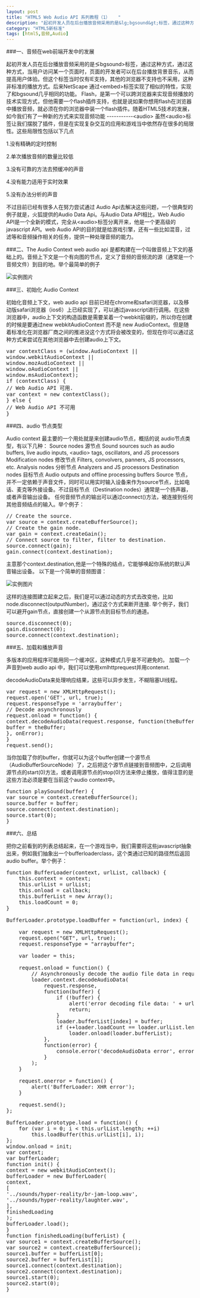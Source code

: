 ```yaml
---
layout: post
title: "HTML5 Web Audio API 系列教程（1）   "
description: "起初开发人员在后台播放音频采用的是&lg;bgsound&gt;标签，通过这种方式，通过这种方式，当用户访问某一个页面时，页面的开发者可以在后台播放背景音乐，从而提高用户体验。但这个标签当时仅有IE支持，其他的浏览器不支持也不采用，这种非标准的播放方式。后来NetScape 通过&lt;embed&gt;标签实现了相似的特性，实现了和bgsound几乎相同的功能。 Flash，是第一个可以跨浏览器来实现音频播放的技术实现方式，但他需要一个flash插件支持，也就是说如果你想用flash在浏览器中播放音频，就必须在你的浏览器中装一个flash插件。随着HTML5技术的发展，如今我们有了一种新的方式来实现音频功能"
category: "HTML5新标准"
tags: [html5,音频,Audio]
---
```




###一、音频在web前端开发中的发展

起初开发人员在后台播放音频采用的是&lg;bgsound&gt;标签，通过这种方式，通过这种方式，当用户访问某一个页面时，页面的开发者可以在后台播放背景音乐，从而提高用户体验。但这个标签当时仅有IE支持，其他的浏览器不支持也不采用，这种非标准的播放方式。后来NetScape 通过&lt;embed&gt;标签实现了相似的特性，实现了和bgsound几乎相同的功能。
Flash，是第一个可以跨浏览器来实现音频播放的技术实现方式，但他需要一个flash插件支持，也就是说如果你想用flash在浏览器中播放音频，就必须在你的浏览器中装一个flash插件。随着HTML5技术的发展，如今我们有了一种新的方式来实现音频功能 -----------&lt;audio&gt;
虽然&lt;audio&gt;标签让我们摆脱了插件，但是在实现复杂交互的应用和游戏当中依然存在很多的局限性。这些局限性包括以下几点

1.没有精确的定时控制

2.单次播放音频的数量比较低

3.没有可靠的方法去预缓冲的声音

4.没有能力适用于实时效果

5.没有办法分析的声音

不过目前已经有很多人在努力尝试通过 Audio Api去解决这些问题，一个很典型的例子就是，火狐提供的Audio Data Api。与Audio Data API相比，Web Audio API是一个全新的模式，完全从&lt;audio&gt;标签分离开来，他是一个更高级的javascript API。web Audio API的目的就是给游戏引擎，还有一些比如混音，过滤等和音频操作相关的任务，提供一种处理音频的能力。

###二、The Audio Context
web audio api 是都构建在一个叫做音频上下文的基础上的。音频上下文是一个有向图的节点，定义了音频的音频流的源（通常是一个音频文件）到目的地。举个最简单的例子

 ![实例图片](http://img1.ph.126.net/CgEOsWVjVgENm-vtEGmO9w==/6597284171425133767.jpg)

 ###三、初始化 Audio Context

初始化音频上下文，web audio api 目前已经在chrome和safari浏览器，以及移动版safari浏览器（ios6）上已经实现了，可以通过javascript进行调用。在这些浏览器中，audio上下文的构造函数是需要呆着一个webkit前缀的，所以你在创建的时候是要通过new webkitAudioContext  而不是 new AudioContext。但是随着标准化在浏览器厂商之间的推进没这个方式将会被改变的，但现在你可以通过这种方式来尝试在其他浏览器中去创建audio上下文。

<pre class="prettyprint lang-js linenums">
var contextClass = (window.AudioContext ||
window.webkitAudioContext ||
window.mozAudioContext ||
window.oAudioContext ||
window.msAudioContext);
if (contextClass) {
// Web Audio API 可用.
var context = new contextClass();
} else {
// Web Audio API 不可用
}
</pre>

###四、audio 节点类型

Audio context 最主要的一个用处就是来创建audio节点，概括的说 audio节点类型，有以下几种：
Source nodes 源节点
Sound sources such as audio buffers, live audio inputs, &lt;audio&gt; tags, oscillators,
and JS processors
Modification nodes 修改节点
Filters, convolvers, panners, JS processors, etc.
Analysis nodes 分析节点
Analyzers and JS processors
Destination nodes 目标节点
Audio outputs and offline processing buffers
Source 节点，并不一定依赖于声音文件，同时可以用实时输入设备来作为source节点，比如电话、麦克等外接设备。不过目标节点（Destination nodes）通常是一个扬声器，或者声音输出设备。
任何音频节点的输出可以通过connect()方法，被连接到任何其他音频结点的输入。举个例子：

<pre class="prettyprint lang-js linenums">
// Create the source.
var source = context.createBufferSource();
// Create the gain node.
var gain = context.createGain();
// Connect source to filter, filter to destination.
source.connect(gain);
gain.connect(context.destination);
</pre>

 
主意那个context.destination,他是一个特殊的结点，它能够唤起你系统的默认声音输出设备。
         以下是一个简单的音频图谱：

![实例图片](http://img1.ph.126.net/InFFjoXFmh92ocvERi_iJw==/3283405603430027707.png)

 
这样的连接图建立起来之后，我们是可以通过动态的方式去改变他，比如node.disconnect(outputNumber)，通过这个方式来断开连接.
举个例子，我们可以避开gain节点，直接创建一个从源节点到目标节点的通道。

<pre class="prettyprint lang-js linenums">
source.disconnect(0);
gain.disconnect(0);
source.connect(context.destination);
</pre>

###五、加载和播放声音

多版本的应用程序可能用同一个缓冲区，这种模式几乎是不可避免的。
加载一个声音到web audio api 中，我们可以使用xmlhttprequest并用contenxt.

decodeAudioData来处理响应结果，这些可以异步发生，不糊阻塞UI线程。

<pre class="prettyprint lang-js linenums">
var request = new XMLHttpRequest();
request.open('GET', url, true);
request.responseType = 'arraybuffer';
// Decode asynchronously
request.onload = function() {
context.decodeAudioData(request.response, function(theBuffer) {
buffer = theBuffer;
}, onError);
}
request.send();
</pre>

当你加载了你的buffer，你就可以为这个buffer创建一个源节点（AudioBufferSourceNode）了，之后把这个源节点链接到音频图中，之后调用源节点的start(0)方法，或者调用源节点的stop(0)方法来停止播放，值得注意的是这些方法必须是要在当前这个audio context中。

<pre class="prettyprint lang-js linenums">
function playSound(buffer) {
var source = context.createBufferSource();
source.buffer = buffer;
source.connect(context.destination);
source.start(0);
}
</pre>

###六、总结

把你之前看到的列表总结起来，在一个游戏当中，我们需要将这些javascript抽象出来，例如我们抽象出一个bufferloaderclass，这个类通过已知的路径然后返回audio buffer。举个例子：

<pre class="prettyprint lang-js linenums">
function BufferLoader(context, urlList, callback) {
    this.context = context;
    this.urlList = urlList;
    this.onload = callback;
    this.bufferList = new Array();
    this.loadCount = 0;
}
 
BufferLoader.prototype.loadBuffer = function(url, index) {

    var request = new XMLHttpRequest();
    request.open("GET", url, true);
    request.responseType = "arraybuffer";
 
    var loader = this;
 
    request.onload = function() {
        // Asynchronously decode the audio file data in request.response
        loader.context.decodeAudioData(
            request.response,
            function(buffer) {
                if (!buffer) {
                    alert('error decoding file data: ' + url);
                    return;
                }
                loader.bufferList[index] = buffer;
                if (++loader.loadCount == loader.urlList.length)
                    loader.onload(loader.bufferList);
            },
            function(error) {
                console.error('decodeAudioData error', error);
            }
        );
    }
 
    request.onerror = function() {
        alert('BufferLoader: XHR error');
    }
 
    request.send();
};
 
BufferLoader.prototype.load = function() {
    for (var i = 0; i &lt; this.urlList.length; ++i)
        this.loadBuffer(this.urlList[i], i);
};
window.onload = init;
var context;
var bufferLoader;
function init() {
context = new webkitAudioContext();
bufferLoader = new BufferLoader(
context,
[
'../sounds/hyper-reality/br-jam-loop.wav',
'../sounds/hyper-reality/laughter.wav',
],
finishedLoading
);
bufferLoader.load();
}
function finishedLoading(bufferList) {
var source1 = context.createBufferSource();
var source2 = context.createBufferSource();
source1.buffer = bufferList[0];
source2.buffer = bufferList[1];
source1.connect(context.destination);
source2.connect(context.destination);
source1.start(0);
source2.start(0);
}

</pre>
